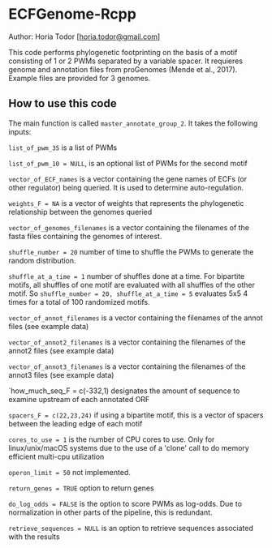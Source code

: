 # ECFGenome-Rcpp

Author: Horia Todor [horia.todor@gmail.com]

This code performs phylogenetic footprinting on the basis of a motif consisting of 1 or 2 PWMs separated by a variable spacer. 
It requieres genome and annotation files from proGenomes (Mende et al., 2017). Example files are provided for 3 genomes.

## How to use this code

The main function is called `master_annotate_group_2`. It takes the following inputs:

`list_of_pwm_35` is a list of PWMs

`list_of_pwm_10 = NULL`, is an optional list of PWMs for the second motif

`vector_of_ECF_names` is a vector containing the gene names of ECFs (or other regulator) being queried. It is used to determine auto-regulation. 

`weights_F = NA` is a vector of weights that represents the phylogenetic relationship between the genomes queried

`vector_of_genomes_filenames` is a vector containing the filenames of the fasta files containing the genomes of interest.

`shuffle_number = 20` number of time to shuffle the PWMs to generate the random distribution.

`shuffle_at_a_time = 1` number of shuffles done at a time. For bipartite motifs, all shuffles of one motif are evaluated with all shuffles of the other motif. So 
`shuffle_number = 20, shuffle_at_a_time = 5` evaluates 5x5 4 times for a total of 100 randomized motifs. 

`vector_of_annot_filenames` is a vector containing the filenames of the annot files (see example data)

`vector_of_annot2_filenames` is a vector containing the filenames of the annot2 files (see example data)

`vector_of_annot3_filenames` is a vector containing the filenames of the annot3 files (see example data)

`how_much_seq_F = c(-332,1) designates the amount of sequence to examine upstream of each annotated ORF 

`spacers_F = c(22,23,24)` if using a bipartite motif, this is a vector of spacers between the leading edge of each motif

`cores_to_use = 1` is the number of CPU cores to use. Only for linux/unix/macOS systems due to the use of a 'clone' call to do memory efficient multi-cpu utilization

`operon_limit = 50` not implemented. 

`return_genes = TRUE` option to return genes

`do_log_odds = FALSE` is the option to score PWMs as log-odds. Due to normalization in other parts of the pipeline, this is redundant. 

`retrieve_sequences = NULL` is an option to retrieve sequences associated with the results

